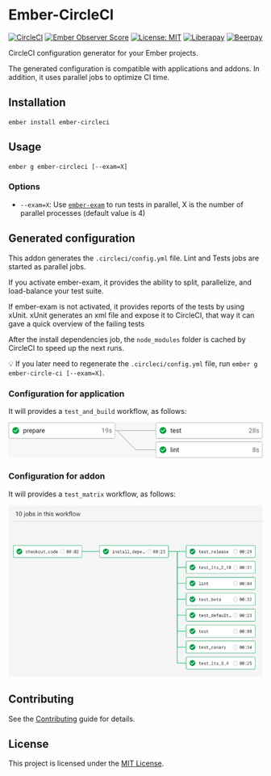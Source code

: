# Ember-CircleCI

[![CircleCI](https://circleci.com/gh/GreatWizard/ember-circleci.svg?style=shield)](https://circleci.com/gh/GreatWizard/ember-circleci)
[![Ember Observer Score](https://emberobserver.com/badges/ember-circleci.svg)](https://emberobserver.com/addons/ember-circleci)
[![License: MIT](https://img.shields.io/badge/License-MIT-yellow.svg)](https://opensource.org/licenses/MIT)
[![Liberapay](http://img.shields.io/liberapay/receives/GreatWizard.svg?logo=liberapay)](https://liberapay.com/GreatWizard/)
[![Beerpay](https://beerpay.io/GreatWizard/ember-circleci/badge.svg?style=flat)](https://beerpay.io/GreatWizard/ember-circleci)

CircleCI configuration generator for your Ember projects.

The generated configuration is compatible with applications and addons.
In addition, it uses parallel jobs to optimize CI time.

## Installation

```
ember install ember-circleci
```

## Usage

```
ember g ember-circleci [--exam=X]
```

### Options

- `--exam=X`: Use [`ember-exam`](https://github.com/ember-cli/ember-exam) to run tests in parallel, X is the number of parallel processes (default value is 4)

## Generated configuration

This addon generates the `.circleci/config.yml` file.
Lint and Tests jobs are started as parallel jobs.

If you activate ember-exam, it provides the ability to split, parallelize, and load-balance your test suite.

If ember-exam is not activated, it provides reports of the tests by using xUnit.
xUnit generates an xml file and expose it to CircleCI, that way it can gave a quick overview of the failing tests

After the install dependencies job, the `node_modules` folder is cached by CircleCI to speed up the next runs.

:bulb: If you later need to regenerate the `.circleci/config.yml` file, run `ember g ember-circle-ci [--exam=X]`.

### Configuration for application

It will provides a `test_and_build` workflow, as follows:

![checkout code / install dependencies / run lint (js and hbs) / run tests (default)](/doc/workflow-app.png)

### Configuration for addon

It will provides a `test_matrix` workflow, as follows:

![checkout code / install dependencies / run lint (js and hbs) / run tests (default, LTS 3.4, LTS 3.8, release, beta, canary and default with jquery)](/doc/workflow-addon.png)

## Contributing

See the [Contributing](CONTRIBUTING.md) guide for details.

## License

This project is licensed under the [MIT License](LICENSE.md).
